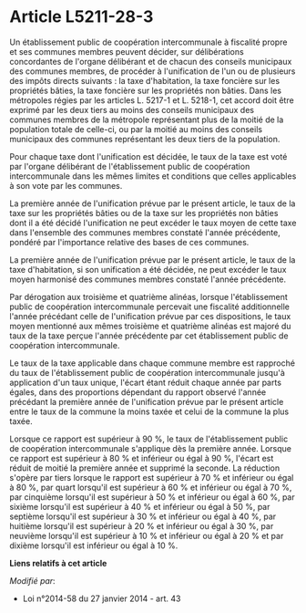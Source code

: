 # Article L5211-28-3

Un établissement public de coopération intercommunale à fiscalité propre et ses communes membres peuvent décider, sur
délibérations concordantes de l'organe délibérant et de chacun des conseils municipaux des communes membres, de procéder à
l'unification de l'un ou de plusieurs des impôts directs suivants : la taxe d'habitation, la taxe foncière sur les propriétés
bâties, la taxe foncière sur les propriétés non bâties. Dans les métropoles régies par les articles L. 5217-1 et L. 5218-1,
cet accord doit être exprimé par les deux tiers au moins des conseils municipaux des communes membres de la métropole
représentant plus de la moitié de la population totale de celle-ci, ou par la moitié au moins des conseils municipaux des
communes représentant les deux tiers de la population.

Pour chaque taxe dont l'unification est décidée, le taux de la taxe est voté par l'organe délibérant de l'établissement
public de coopération intercommunale dans les mêmes limites et conditions que celles applicables à son vote par les
communes. 

La première année de l'unification prévue par le présent article, le taux de la taxe sur les propriétés bâties ou de la taxe
sur les propriétés non bâties dont il a été décidé l'unification ne peut excéder le taux moyen de cette taxe dans l'ensemble
des communes membres constaté l'année précédente, pondéré par l'importance relative des bases de ces communes. 

La première année de l'unification prévue par le présent article, le taux de la taxe d'habitation, si son unification a été
décidée, ne peut excéder le taux moyen harmonisé des communes membres constaté l'année précédente. 

Par dérogation aux troisième et quatrième alinéas, lorsque l'établissement public de coopération intercommunale percevait une
fiscalité additionnelle l'année précédant celle de l'unification prévue par ces dispositions, le taux moyen mentionné aux
mêmes troisième et quatrième alinéas est majoré du taux de la taxe perçue l'année précédente par cet établissement public de
coopération intercommunale. 

Le taux de la taxe applicable dans chaque commune membre est rapproché du taux de l'établissement public de coopération
intercommunale jusqu'à application d'un taux unique, l'écart étant réduit chaque année par parts égales, dans des proportions
dépendant du rapport observé l'année précédant la première année de l'unification prévue par le présent article entre le taux
de la commune la moins taxée et celui de la commune la plus taxée. 

Lorsque ce rapport est supérieur à 90 %, le taux de l'établissement public de coopération intercommunale s'applique dès la
première année. Lorsque ce rapport est supérieur à 80 % et inférieur ou égal à 90 %, l'écart est réduit de moitié la première
année et supprimé la seconde. La réduction s'opère par tiers lorsque le rapport est supérieur à 70 % et inférieur ou égal à
80 %, par quart lorsqu'il est supérieur à 60 % et inférieur ou égal à 70 %, par cinquième lorsqu'il est supérieur à 50 % et
inférieur ou égal à 60 %, par sixième lorsqu'il est supérieur à 40 % et inférieur ou égal à 50 %, par septième lorsqu'il est
supérieur à 30 % et inférieur ou égal à 40 %, par huitième lorsqu'il est supérieur à 20 % et inférieur ou égal à 30 %, par
neuvième lorsqu'il est supérieur à 10 % et inférieur ou égal à 20 % et par dixième lorsqu'il est inférieur ou égal à 10 %.

**Liens relatifs à cet article**

_Modifié par_:

  - Loi n°2014-58 du 27 janvier 2014 - art. 43

